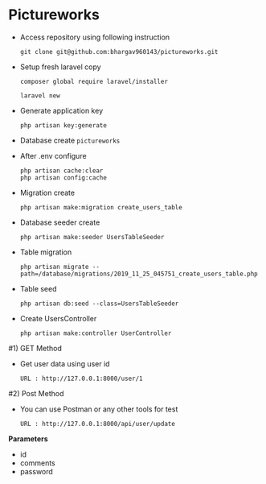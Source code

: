 # Pictureworks
* Access repository using following instruction
    ```
    git clone git@github.com:bhargav960143/pictureworks.git
    ```
* Setup fresh laravel copy
    ```
    composer global require laravel/installer
    ```
    ```
    laravel new
    ```
* Generate application key
    ```
    php artisan key:generate
    ```
* Database create ``pictureworks``

* After .env configure
    ```
    php artisan cache:clear
    php artisan config:cache
    ```
* Migration create 
    ```
    php artisan make:migration create_users_table
    ```
* Database seeder create
    ```
    php artisan make:seeder UsersTableSeeder
    ```    
* Table migration  
    ```
    php artisan migrate --path=/database/migrations/2019_11_25_045751_create_users_table.php
    ```
* Table seed
    ```
    php artisan db:seed --class=UsersTableSeeder
    ```
* Create UsersController 
    ```
    php artisan make:controller UserController
    ```
#1) GET Method
* Get user data using user id 
    
    ```
    URL : http://127.0.0.1:8000/user/1
    ```
#2) Post Method
* You can use Postman or any other tools for test 
    ```
    URL : http://127.0.0.1:8000/api/user/update
    ```
  
<b>Parameters</b>
- id
- comments
- password
